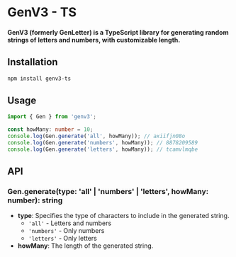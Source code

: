 # GenV3 - TS

#### GenV3 (formerly GenLetter) is a TypeScript library for generating random strings of letters and numbers, with customizable length.

## Installation

```bash
npm install genv3-ts
```

## Usage

``` typescript
import { Gen } from 'genv3';

const howMany: number = 10;
console.log(Gen.generate('all', howMany)); // axiifjn08o
console.log(Gen.generate('numbers', howMany)); // 8878209589
console.log(Gen.generate('letters', howMany)); // tcamvlmqbe
```

## API

### Gen.generate(type: 'all' | 'numbers' | 'letters', howMany: number): string

- **type**: Specifies the type of characters to include in the generated string.
  - `'all'` - Letters and numbers
  - `'numbers'` - Only numbers
  - `'letters'` - Only letters
- **howMany**: The length of the generated string.